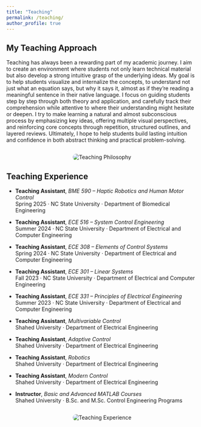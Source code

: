 ```yaml
---
title: "Teaching"
permalink: /teaching/
author_profile: true
---
```


## My Teaching Approach

Teaching has always been a rewarding part of my academic journey. I aim to create an environment where students not only learn technical material but also develop a strong intuitive grasp of the underlying ideas. My goal is to help students visualize and internalize the concepts, to understand not just what an equation says, but why it says it, almost as if they’re reading a meaningful sentence in their native language. I focus on guiding students step by step through both theory and application, and carefully track  their comprehension while attentive to where their understanding might hesitate or deepen. I try to make learning a natural and almost subconscious process by emphasizing key ideas, offering multiple visual perspectives, and reinforcing core concepts through repetition, structured outlines, and layered reviews. Ultimately, I hope to help students build lasting intuition and confidence in both abstract thinking and practical problem-solving.

<div style="text-align: center; margin: 2em 0;">
  <img src="{{ '/images/teaching1.jpg' | relative_url }}" alt="Teaching Philosophy" style="max-width: 80%; border-radius: 12px;" />
</div>

## Teaching Experience

- **Teaching Assistant**, *BME 590 – Haptic Robotics and Human Motor Control*  
  Spring 2025 · NC State University · Department of Biomedical Engineering  

- **Teaching Assistant**, *ECE 516 – System Control Engineering*  
  Summer 2024 · NC State University · Department of Electrical and Computer Engineering  

- **Teaching Assistant**, *ECE 308 – Elements of Control Systems*  
  Spring 2024 · NC State University · Department of Electrical and Computer Engineering  

- **Teaching Assistant**, *ECE 301 – Linear Systems*  
  Fall 2023 · NC State University · Department of Electrical and Computer Engineering  

- **Teaching Assistant**, *ECE 331 – Principles of Electrical Engineering*  
  Summer 2023 · NC State University · Department of Electrical and Computer Engineering  

- **Teaching Assistant**, *Multivariable Control*  
  Shahed University · Department of Electrical Engineering  

- **Teaching Assistant**, *Adaptive Control*  
  Shahed University · Department of Electrical Engineering  

- **Teaching Assistant**, *Robotics*  
  Shahed University · Department of Electrical Engineering  

- **Teaching Assistant**, *Modern Control*  
  Shahed University · Department of Electrical Engineering  

- **Instructor**, *Basic and Advanced MATLAB Courses*  
  Shahed University · B.Sc. and M.Sc. Control Engineering Programs  

<div style="text-align: center; margin: 2em 0;">
  <img src="{{ '/images/teaching2.jpg' | relative_url }}" alt="Teaching Experience" style="max-width: 80%; border-radius: 12px;" />
</div>
